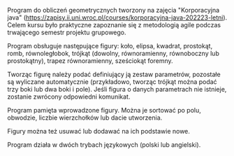Program do obliczeń geometrycznych tworzony na zajęcia "Korporacyjna java" (https://zapisy.ii.uni.wroc.pl/courses/korporacyjna-java-202223-letni). 
Celem kursu było praktyczne zapoznanie się z metodologią agile podczas trwającego semestr projektu grupowego. 

Program obsługuje następujące figury: koło, elipsa, kwadrat, prostokąt, romb, równoległobok, trójkąt (dowolny, równoramienny, równoboczny lub prostokątny), trapez równoramienny, sześciokąt foremny. 

Tworząc figurę należy podać definiujący ją zestaw parametrów, pozostałe są wyliczane automatycznie (przykładowo, tworząc trójkąt można podać trzy boki lub dwa boki i pole). Jeśli figura o danych parametrach nie istnieje, zostanie zwrócony odpowiedni komunikat.

Program pamięta wprowadzone figury. Można je sortować po polu, obwodzie, liczbie wierzchołków lub dacie utworzenia. 

Figury można też usuwać lub dodawać na ich podstawie nowe.

Program działa w dwóch trybach językowych (polski lub angielski).
